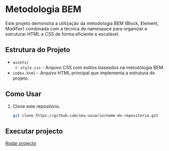 # Metodologia BEM

Este projeto demonstra a utilização da metodologia BEM (Block, Element, Modifier) combinada com a técnica de namespace para organizar e estruturar HTML e CSS de forma eficiente e escalável.

## Estrutura do Projeto

- `assets/`
  - `style.css` - Arquivo CSS com estilos baseados na metodologia BEM.
- `index.html` - Arquivo HTML principal que implementa a estrutura do projeto.

## Como Usar

1. Clone este repositório.
   ```bash
   git clone https://github.com/seu-usuario/nome-do-repositorio.git


## Executar projecto

<a href="https://marcoscalitas.github.io/cards-metodologia-bem/">Rodar projecto</a>
